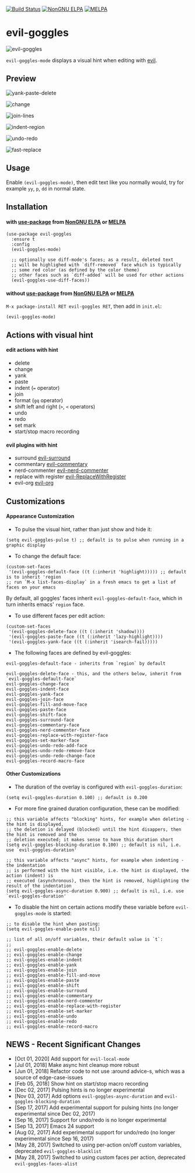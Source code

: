 [![Build Status](https://travis-ci.org/edkolev/evil-goggles.svg?branch=master)](https://travis-ci.org/edkolev/evil-goggles)
[![NonGNU ELPA](https://elpa.nongnu.org/nongnu/evil-goggles.svg)](https://elpa.nongnu.org/nongnu/evil-goggles.html)
[![MELPA](https://melpa.org/packages/evil-goggles-badge.svg)](https://melpa.org/#/evil-goggles)

evil-goggles
============

![evil-goggles](https://cloud.githubusercontent.com/assets/1532071/26526401/2d10961e-4382-11e7-8c40-5b7fb3a79756.jpg)

`evil-goggles-mode` displays a visual hint when editing with [evil](https://github.com/emacs-evil/evil).

## Preview

![yank-paste-delete](https://cloud.githubusercontent.com/assets/1532071/25412512/ece4e108-29d7-11e7-90ba-834923c05a02.gif)


![change](https://cloud.githubusercontent.com/assets/1532071/25314980/2df8fbbc-2856-11e7-926f-8d23bcbda934.gif)


![join-lines](https://cloud.githubusercontent.com/assets/1532071/25258972/e14d6412-264b-11e7-8d20-9c930c78c179.gif)


![indent-region](https://cloud.githubusercontent.com/assets/1532071/25314629/889ae018-2850-11e7-9c9b-579edda38771.gif)


![undo-redo](https://user-images.githubusercontent.com/1532071/30509413-ce64fc84-9ab8-11e7-9f33-107c1a62f653.gif)


![fast-replace](https://cloud.githubusercontent.com/assets/1532071/25314628/889ab1c4-2850-11e7-9cf5-c801b8293583.gif)

## Usage

Enable `(evil-goggles-mode)`, then edit text like you normally would,
try for example `yy`, `p`, `dd` in normal state.

## Installation

#### with [use-package](https://github.com/jwiegley/use-package) from [NonGNU ELPA](https://elpa.nongnu.org/) or [MELPA](https://melpa.org)
``` emacs-lisp
(use-package evil-goggles
  :ensure t
  :config
  (evil-goggles-mode)

  ;; optionally use diff-mode's faces; as a result, deleted text
  ;; will be highlighed with `diff-removed` face which is typically
  ;; some red color (as defined by the color theme)
  ;; other faces such as `diff-added` will be used for other actions
  (evil-goggles-use-diff-faces))
```

#### without [use-package](https://github.com/jwiegley/use-package) from [NonGNU ELPA](https://elpa.nongnu.org/) or [MELPA](https://melpa.org)

`M-x package-install RET evil-goggles RET`, then add in `init.el`:

`(evil-goggles-mode)`

## Actions with visual hint

#### edit actions with hint

- delete
- change
- yank
- paste
- indent (`=` operator)
- join
- format (`gq` operator)
- shift left and right (`>`, `<` operators)
- undo
- redo
- set mark
- start/stop macro recording

#### evil plugins with hint

- surround [evil-surround](https://github.com/timcharper/evil-surround)
- commentary [evil-commentary](https://github.com/linktohack/evil-commentary)
- nerd-commenter [evil-nerd-commenter](https://github.com/redguardtoo/evil-nerd-commenter)
- replace with register [evil-ReplaceWithRegister](https://github.com/Dewdrops/evil-ReplaceWithRegister)
- evil-org [evil-org](https://github.com/Somelauw/evil-org-mode/issues)

## Customizations

#### Appearance Customization

- To pulse the visual hint, rather than just show and hide it:

``` emacs-lisp
(setq evil-goggles-pulse t) ;; default is to pulse when running in a graphic display
```

- To change the default face:

```emacs-lisp
(custom-set-faces
 '(evil-goggles-default-face ((t (:inherit 'highlight))))) ;; default is to inherit 'region
;; run `M-x list-faces-display` in a fresh emacs to get a list of faces on your emacs
```

By default, all goggles' faces inherit `evil-goggles-default-face`, which in turn inherits emacs' `region` face.

- To use different faces per edit action:
```emacs-lisp
(custom-set-faces
 '(evil-goggles-delete-face ((t (:inherit 'shadow))))
 '(evil-goggles-paste-face ((t (:inherit 'lazy-highlight))))
 '(evil-goggles-yank-face ((t (:inherit 'isearch-fail)))))
```

- The following faces are defined by evil-goggles:
```
evil-goggles-default-face - inherits from `region` by default

evil-goggles-delete-face - this, and the others below, inherit from `evil-goggles-default-face`
evil-goggles-change-face
evil-goggles-indent-face
evil-goggles-yank-face
evil-goggles-join-face
evil-goggles-fill-and-move-face
evil-goggles-paste-face
evil-goggles-shift-face
evil-goggles-surround-face
evil-goggles-commentary-face
evil-goggles-nerd-commenter-face
evil-goggles-replace-with-register-face
evil-goggles-set-marker-face
evil-goggles-undo-redo-add-face
evil-goggles-undo-redo-remove-face
evil-goggles-undo-redo-change-face
evil-goggles-record-macro-face
```

#### Other Customizations

- The duration of the overlay is configured with `evil-goggles-duration`:
```emacs-lisp
(setq evil-goggles-duration 0.100) ;; default is 0.200
```

- For more fine grained duration configuration, these can be modified:

``` emacs-lisp
;; this variable affects "blocking" hints, for example when deleting - the hint is displayed,
;; the deletion is delayed (blocked) until the hint disappers, then the hint is removed and the
;; deletion executed; it makes sense to have this duration short
(setq evil-goggles-blocking-duration 0.100) ;; default is nil, i.e. use `evil-goggles-duration'

;; this variable affects "async" hints, for example when indenting - the indentation
;; is performed with the hint visible, i.e. the hint is displayed, the action (indent) is
;; executed (asynchronous), then the hint is removed, highlighting the result of the indentation
(setq evil-goggles-async-duration 0.900) ;; default is nil, i.e. use `evil-goggles-duration'
```

- To disable the hint on certain actions modify these variable before `evil-goggles-mode` is started:
```emacs-lisp
;; to disable the hint when pasting:
(setq evil-goggles-enable-paste nil)

;; list of all on/off variables, their default value is `t`:
;;
;; evil-goggles-enable-delete
;; evil-goggles-enable-change
;; evil-goggles-enable-indent
;; evil-goggles-enable-yank
;; evil-goggles-enable-join
;; evil-goggles-enable-fill-and-move
;; evil-goggles-enable-paste
;; evil-goggles-enable-shift
;; evil-goggles-enable-surround
;; evil-goggles-enable-commentary
;; evil-goggles-enable-nerd-commenter
;; evil-goggles-enable-replace-with-register
;; evil-goggles-enable-set-marker
;; evil-goggles-enable-undo
;; evil-goggles-enable-redo
;; evil-goggles-enable-record-macro
```

## NEWS - Recent Significant Changes

- [Oct 01, 2020] Add support for `evil-local-mode`
- [Jul 01, 2018] Make async hint cleanup more robust
- [Jun 01, 2018] Refactor code to not use :around advice-s, which was a source of edge-case-issues
- [Feb 05, 2018] Show hint on start/stop macro recording
- [Dec 02, 2017] Pulsing hints is no longer experimental
- [Nov 03, 2017] Add options `evil-goggles-async-duration` and `evil-goggles-blocking-duration`
- [Sep 17, 2017] Add experimental support for pulsing hints (no longer experimental since Dec 02, 2017)
- [Sep 16, 2017] Support for undo/redo is no longer experimental
- [Sep 13, 2017] Emacs 24 support
- [Aug 02, 2017] Add experimental support for undo/redo (no longer experimental since Sep 16, 2017)
- [May 28, 2017] Switched to using per-action on/off custom variables, deprecated `evil-goggles-blacklist`
- [May 28, 2017] Switched to using custom faces per action, deprecated `evil-goggles-faces-alist`
